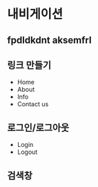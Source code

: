 # 내비게이션

## fpdldkdnt aksemfrl
## 링크 만들기

- Home
- About
- Info
- Contact us

## 로그인/로그아웃
- Login
- Logout

## 검색창